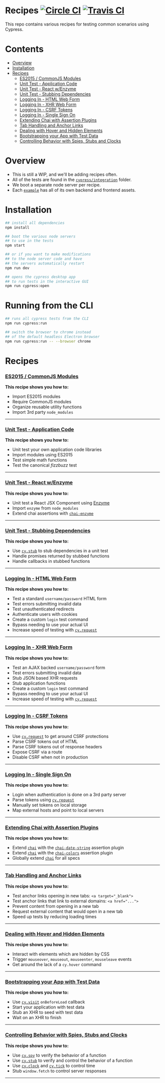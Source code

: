 # Recipes [![Circle CI](https://circleci.com/gh/cypress-io/cypress-example-recipes.svg?style=svg)](https://circleci.com/gh/cypress-io/cypress-example-recipes) [![Travis CI](https://travis-ci.org/cypress-io/cypress-example-recipes.svg?branch=master)](https://travis-ci.org/cypress-io/cypress-example-recipes)

This repo contains various recipes for testing common scenarios using Cypress.

# Contents

- [Overview](#overview)
- [Installation](#installation)
- [Recipes](#recipes)
  - [ES2015 / CommonJS Modules](#es2015--commonjs-modules)
  - [Unit Test - Application Code](#unit-test---application-code)
  - [Unit Test - React w/Enzyme](#unit-test---react-wenzyme)
  - [Unit Test - Stubbing Dependencies](#unit-test---stubbing-dependencies)
  - [Logging In - HTML Web Form](#logging-in---html-web-form)
  - [Logging In - XHR Web Form](#logging-in---xhr-web-form)
  - [Logging In - CSRF Tokens](#logging-in---csrf-tokens)
  - [Logging In - Single Sign On](#logging-in---single-sign-on)
  - [Extending Chai with Assertion Plugins](#extending-chai-with-assertion-plugins)
  - [Tab Handling and Anchor Links](#tab-handling-and-anchor-links)
  - [Dealing with Hover and Hidden Elements](#dealing-with-hover-and-hidden-elements)
  - [Bootstrapping your App with Test Data](#bootstrapping-your-app-with-test-data)
  - [Controlling Behavior with Spies, Stubs and Clocks](#controlling-behavior-with-spies-stubs-and-clocks)

# Overview

- This is still a WIP, and we'll be adding recipes often.
- All of the tests are found in the [`cypress/integration`](./cypress/integration) folder.
- We boot a separate node server per recipe.
- Each [`example`](./examples) has all of its own backend and frontend assets.

# Installation

```bash
## install all dependencies
npm install

## boot the various node servers
## to use in the tests
npm start

## or if you want to make modifications
## to the node server code and have
## the servers automatically restart
npm run dev

## opens the cypress desktop app
## to run tests in the interactive GUI
npm run cypress:open
```

# Running from the CLI

```bash
## runs all cypress tests from the CLI
npm run cypress:run

## switch the browser to chrome instead
## of the default headless Electron browser
npm run cypress:run -- --browser chrome
```

# Recipes

### [ES2015 / CommonJS Modules](./cypress/integration/es2015_commonjs_modules_spec.js)

**This recipe shows you how to:**

- Import ES2015 modules
- Require CommonJS modules
- Organize reusable utility functions
- Import 3rd party `node_modules`

***

### [Unit Test - Application Code](./cypress/integration/unit_test_application_code_spec.js)

**This recipe shows you how to:**

- Unit test your own application code libraries
- Import modules using ES2015
- Test simple math functions
- Test the canonical *fizzbuzz* test

***

### [Unit Test - React w/Enzyme](./cypress/integration/unit_test_react_enzyme_spec.js)

**This recipe shows you how to:**

- Unit test a React JSX Component using [Enzyme](http://airbnb.io/enzyme/)
- Import `enzyme` from `node_modules`
- Extend chai assertions with [`chai-enzyme`](https://github.com/producthunt/chai-enzyme)

***

### [Unit Test - Stubbing Dependencies](./cypress/integration/unit_test_stubbing_dependencies_spec.js)

**This recipe shows you how to:**

- Use [`cy.stub`](https://on.cypress.io/api/stub) to stub dependencies in a unit test
- Handle promises returned by stubbed functions
- Handle callbacks in stubbed functions

***

### [Logging In - HTML Web Form](./cypress/integration/logging_in_html_web_form_spec.js)

**This recipe shows you how to:**

- Test a standard `username/password` HTML form
- Test errors submitting invalid data
- Test unauthenticated redirects
- Authenticate users with cookies
- Create a custom `login` test command
- Bypass needing to use your actual UI
- Increase speed of testing with [`cy.request`](https://on.cypress.io/api/request)

***

### [Logging In - XHR Web Form](./cypress/integration/logging_in_xhr_web_form_spec.js)

**This recipe shows you how to:**

- Test an AJAX backed `username/password` form
- Test errors submitting invalid data
- Stub JSON based XHR requests
- Stub application functions
- Create a custom `login` test command
- Bypass needing to use your actual UI
- Increase speed of testing with [`cy.request`](https://on.cypress.io/api/request)

***

### [Logging In - CSRF Tokens](./cypress/integration/logging_in_csrf_tokens_spec.js)

**This recipe shows you how to:**

- Use [`cy.request`](https://on.cypress.io/api/request) to get around CSRF protections
- Parse CSRF tokens out of HTML
- Parse CSRF tokens out of response headers
- Expose CSRF via a route
- Disable CSRF when not in production

***

### [Logging In - Single Sign On](./cypress/integration/logging_in_single_sign_on_spec.js)

**This recipe shows you how to:**

- Login when authentication is done on a 3rd party server
- Parse tokens using [`cy.request`](https://on.cypress.io/api/request)
- Manually set tokens on local storage
- Map external hosts and point to local servers

***

### [Extending Chai with Assertion Plugins](./cypress/integration/extending_chai_assertion_plugins_spec.js)

**This recipe shows you how to:**

- Extend [`chai`](http://chaijs.com/) with the [`chai-date-string`](http://chaijs.com/plugins/chai-date-string/) assertion plugin
- Extend [`chai`](http://chaijs.com/) with the [`chai-colors`](http://chaijs.com/plugins/chai-colors/) assertion plugin
- Globally extend [`chai`](http://chaijs.com/) for all specs

***

### [Tab Handling and Anchor Links](./cypress/integration/tab_handling_anchor_links_spec.js)

**This recipe shows you how to:**

- Test anchor links opening in new tabs: `<a target="_blank">`
- Test anchor links that link to external domains: `<a href="...">`
- Prevent content from opening in a new tab
- Request external content that would open in a new tab
- Speed up tests by reducing loading times

***

### [Dealing with Hover and Hidden Elements](./cypress/integration/hover_hidden_elements_spec.js)

**This recipe shows you how to:**

- Interact with elements which are hidden by CSS
- Trigger `mouseover`, `mouseout`, `mouseenter`, `mouseleave` events
- Get around the lack of a `cy.hover` command

***

### [Bootstrapping your App with Test Data](./cypress/integration/bootstrapping_app_test_data_spec.js)

**This recipe shows you how to:**

- Use [`cy.visit`](https://on.cypress.io/api/visit) `onBeforeLoad` callback
- Start your application with test data
- Stub an XHR to seed with test data
- Wait on an XHR to finish

***

### [Controlling Behavior with Spies, Stubs and Clocks](./cypress/integration/spy_stub_clock_spec.js)

**This recipe shows you how to:**

- Use [`cy.spy`](https://on.cypress.io/api/spy) to verify the behavior of a function
- Use [`cy.stub`](https://on.cypress.io/api/stub) to verify and control the behavior of a function
- Use [`cy.clock`](https://on.cypress.io/api/clock) and [`cy.tick`](https://on.cypress.io/api/tick) to control time
- Stub `window.fetch` to control server responses

***
